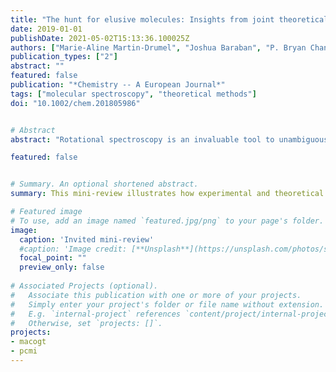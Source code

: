 ```yaml
---
title: "The hunt for elusive molecules: Insights from joint theoretical and experimental investigations"
date: 2019-01-01
publishDate: 2021-05-02T15:13:36.100025Z
authors: ["Marie-Aline Martin-Drumel", "Joshua Baraban", "P. Bryan Changala", "John Stanton", "Michael C McCarthy"]
publication_types: ["2"]
abstract: ""
featured: false
publication: "*Chemistry -- A European Journal*"
tags: ["molecular spectroscopy", "theoretical methods"]
doi: "10.1002/chem.201805986"


# Abstract
abstract: "Rotational spectroscopy is an invaluable tool to unambiguously determine the molecular structure of a species, and sometimes even to establish its very existence. This article illustrates how experimental and theoretical state-of-the-art tools can be used in tandem to investigate the rotational structure of molecules, with particular emphasis on those that have long remained elusive. The examples of three emblematic species — gauche-butadiene, disilicon carbide, and germanium dicarbide— highlight the close, mutually beneficial interaction between high-level theoretical calculations and sensitive microwave measurements. Prospects to detect still other elusive molecules of chemical and astronomical interest are discussed."

featured: false


# Summary. An optional shortened abstract.
summary: This mini-review illustrates how experimental and theoretical state-of-the-art tools can be used in tandem to investigate the rotational structure of molecules, with particular emphasis on those that have long remained elusive.

# Featured image
# To use, add an image named `featured.jpg/png` to your page's folder. 
image:
  caption: 'Invited mini-review'
  #caption: 'Image credit: [**Unsplash**](https://unsplash.com/photos/s9CC2SKySJM)'
  focal_point: ""
  preview_only: false
  
# Associated Projects (optional).
#   Associate this publication with one or more of your projects.
#   Simply enter your project's folder or file name without extension.
#   E.g. `internal-project` references `content/project/internal-project/index.md`.
#   Otherwise, set `projects: []`.
projects:
- macogt
- pcmi
---
```


